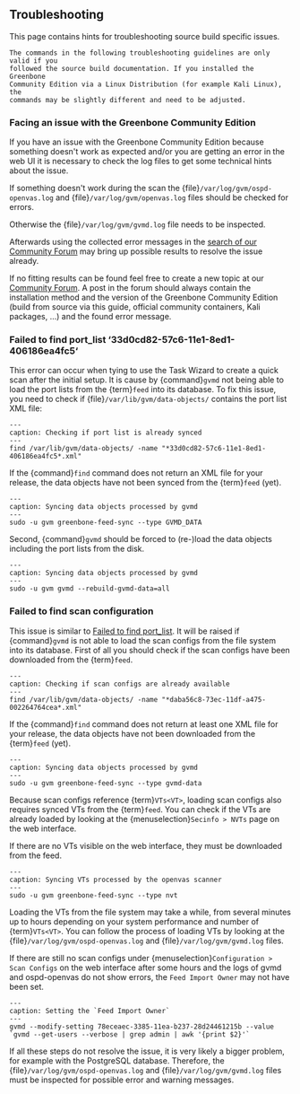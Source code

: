 ## Troubleshooting

This page contains hints for troubleshooting source build specific issues.

```{warning}
The commands in the following troubleshooting guidelines are only valid if you
followed the source build documentation. If you installed the Greenbone
Community Edition via a Linux Distribution (for example Kali Linux), the
commands may be slightly different and need to be adjusted.
```

### Facing an issue with the Greenbone Community Edition

If you have an issue with the Greenbone Community Edition because something
doesn't work as expected and/or you are getting an error in the web UI it is
necessary to check the log files to get some technical hints about the issue.

If something doesn't work during the scan the {file}`/var/log/gvm/ospd-openvas.log`
and {file}`/var/log/gvm/openvas.log` files should be checked for errors.

Otherwise the {file}`/var/log/gvm/gvmd.log` file needs to be inspected.

Afterwards using the collected error messages in the [search of our Community Forum](https://forum.greenbone.net/search)
may bring up possible results to resolve the issue already.

If no fitting results can be found feel free to create a new topic at our
[Community Forum](https://forum.greenbone.net/). A post in the forum should
always contain the installation method and the version of the Greenbone
Community Edition (build from source via this guide, official community
containers, Kali packages, ...) and the found error message.

### Failed to find port_list ‘33d0cd82-57c6-11e1-8ed1-406186ea4fc5‘

This error can occur when tying to use the Task Wizard to create a quick scan
after the initial setup. It is cause by {command}`gvmd` not being able to load
the port lists from the {term}`feed` into its database. To fix this issue, you
need to check if {file}`/var/lib/gvm/data-objects/` contains the port list XML
file:

```{code-block} shell
---
caption: Checking if port list is already synced
---
find /var/lib/gvm/data-objects/ -name "*33d0cd82-57c6-11e1-8ed1-406186ea4fc5*.xml"
```

If the {command}`find` command does not return an XML file for your release, the
data objects have not been synced from the {term}`feed` (yet).

```{code-block} shell
---
caption: Syncing data objects processed by gvmd
---
sudo -u gvm greenbone-feed-sync --type GVMD_DATA
```

Second, {command}`gvmd` should be forced to (re-)load the data objects including
the port lists from the disk.

```{code-block} shell
---
caption: Syncing data objects processed by gvmd
---
sudo -u gvm gvmd --rebuild-gvmd-data=all
```

### Failed to find scan configuration

This issue is similar to [Failed to find port_list](#failed-to-find-port_list-33d0cd82-57c6-11e1-8ed1-406186ea4fc5).
It will be raised if {command}`gvmd` is not able to load the scan configs from
the file system into its database. First of all you should check if the scan
configs have been downloaded from the {term}`feed`.

```{code-block} shell
---
caption: Checking if scan configs are already available
---
find /var/lib/gvm/data-objects/ -name "*daba56c8-73ec-11df-a475-002264764cea*.xml"
```

If the {command}`find` command does not return at least one XML file for your
release, the data objects have not been downloaded from the {term}`feed` (yet).

```{code-block} shell
---
caption: Syncing data objects processed by gvmd
---
sudo -u gvm greenbone-feed-sync --type gvmd-data
```

Because scan configs reference {term}`VTs<VT>`, loading scan configs also
requires synced VTs from the {term}`feed`. You can check if the VTs are already
loaded by looking at the {menuselection}`Secinfo > NVTs` page on the web interface.

If there are no VTs visible on the web interface, they must be downloaded from the
feed.

```{code-block} shell
---
caption: Syncing VTs processed by the openvas scanner
---
sudo -u gvm greenbone-feed-sync --type nvt
```

Loading the VTs from the file system may take a while, from several minutes up
to hours depending on your system performance and number of {term}`VTs<VT>`. You
can follow the process of loading VTs by looking at the {file}`/var/log/gvm/ospd-openvas.log`
and {file}`/var/log/gvm/gvmd.log` files.

If there are still no scan configs under {menuselection}`Configuration > Scan Configs`
on the web interface after some hours and the logs of gvmd and ospd-openvas do not show
errors, the `Feed Import Owner` may not have been set.


```{code-block} shell
---
caption: Setting the `Feed Import Owner`
---
gvmd --modify-setting 78eceaec-3385-11ea-b237-28d24461215b --value `gvmd --get-users --verbose | grep admin | awk '{print $2}'`
```

If all these steps do not resolve the issue, it is very likely a bigger problem,
for example with the PostgreSQL database. Therefore, the
{file}`/var/log/gvm/ospd-openvas.log` and {file}`/var/log/gvm/gvmd.log` files
must be inspected for possible error and warning messages.
